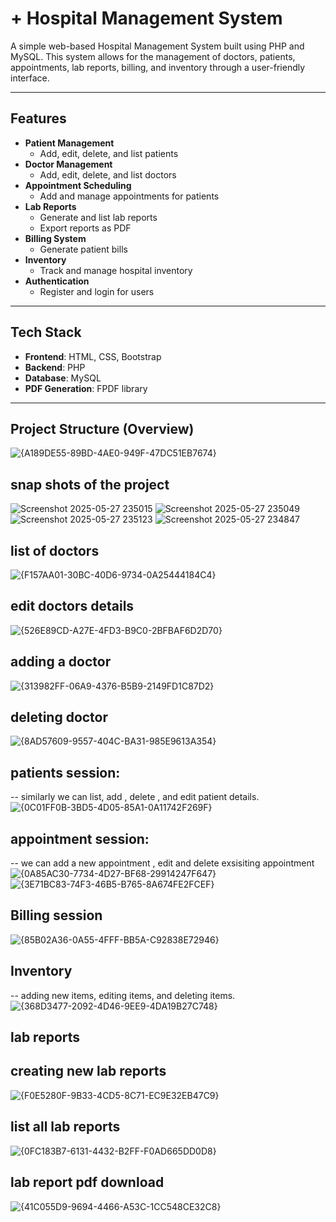 # + Hospital Management System

A simple web-based Hospital Management System built using PHP and MySQL. This system allows for the management of doctors, patients, appointments, lab reports, billing, and inventory through a user-friendly interface.

---

## Features

- **Patient Management**
  - Add, edit, delete, and list patients
- **Doctor Management**
  - Add, edit, delete, and list doctors
- **Appointment Scheduling**
  - Add and manage appointments for patients
- **Lab Reports**
  - Generate and list lab reports
  - Export reports as PDF
- **Billing System**
  - Generate patient bills
- **Inventory**
  - Track and manage hospital inventory
- **Authentication**
  - Register and login for users

---

## Tech Stack

- **Frontend**: HTML, CSS, Bootstrap
- **Backend**: PHP
- **Database**: MySQL
- **PDF Generation**: FPDF library

---

## Project Structure (Overview)
![{A189DE55-89BD-4AE0-949F-47DC51EB7674}](https://github.com/user-attachments/assets/51a9d08f-1e2a-4dab-9f65-f8ad987ef6a1)

## snap shots of the project
![Screenshot 2025-05-27 235015](https://github.com/user-attachments/assets/5b70a102-aeb8-4187-bab9-6575611c26d4)
![Screenshot 2025-05-27 235049](https://github.com/user-attachments/assets/cee6d1c2-254f-468f-94ac-8ac8d1a28898)
![Screenshot 2025-05-27 235123](https://github.com/user-attachments/assets/8f8d2264-bacd-462f-b908-78cf7aacf377)
![Screenshot 2025-05-27 234847](https://github.com/user-attachments/assets/6ceaa33b-7be3-4101-9f98-78fb2f7ca617)
## list of doctors
![{F157AA01-30BC-40D6-9734-0A25444184C4}](https://github.com/user-attachments/assets/ba135fda-36b4-4a02-88b5-0df3904466a5)
## edit doctors details
![{526E89CD-A27E-4FD3-B9C0-2BFBAF6D2D70}](https://github.com/user-attachments/assets/6cd9769d-377b-4ad9-9dfa-a79481e50e0c)
## adding a doctor
![{313982FF-06A9-4376-B5B9-2149FD1C87D2}](https://github.com/user-attachments/assets/1deb9121-fe06-452b-bc74-ab3d5d7b7270)
## deleting doctor
![{8AD57609-9557-404C-BA31-985E9613A354}](https://github.com/user-attachments/assets/e2214cb7-6624-4337-9453-98c2a868c19d)

## patients session:
-- similarly we can list, add , delete , and edit patient details.
![{0C01FF0B-3BD5-4D05-85A1-0A11742F269F}](https://github.com/user-attachments/assets/c7df144b-40e4-420b-b451-93747a7254f2)

## appointment session:
-- we can add a new appointment , edit and delete exsisiting appointment
![{0A85AC30-7734-4D27-BF68-29914247F647}](https://github.com/user-attachments/assets/c5896779-5296-481b-b9bf-4a31c3d6ce9d)
![{3E71BC83-74F3-46B5-B765-8A674FE2FCEF}](https://github.com/user-attachments/assets/c9ac362b-3291-426e-ab1c-883b2032c166)

## Billing session
![{85B02A36-0A55-4FFF-BB5A-C92838E72946}](https://github.com/user-attachments/assets/b47dba24-25ad-4dd6-ae90-46ab2d817ef7)

## Inventory 
-- adding new items, editing items, and deleting items.
![{368D3477-2092-4D46-9EE9-4DA19B27C748}](https://github.com/user-attachments/assets/6b64f2b3-2181-4691-af1b-5a9386af0373)

## lab reports
## creating new lab reports
![{F0E5280F-9B33-4CD5-8C71-EC9E32EB47C9}](https://github.com/user-attachments/assets/0d7df3c6-20a4-4772-99fa-bf31004d3875)

## list all lab reports
![{0FC183B7-6131-4432-B2FF-F0AD665DD0D8}](https://github.com/user-attachments/assets/e161d9b1-8263-4cc5-9ec4-61cdfab594e9)

## lab report pdf download
![{41C055D9-9694-4466-A53C-1CC548CE32C8}](https://github.com/user-attachments/assets/0e9c9ded-f458-4a2a-81b5-a1e99942692c)














